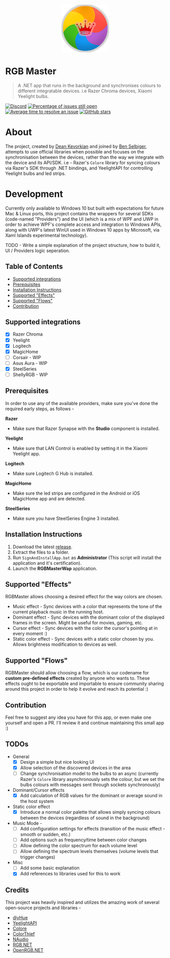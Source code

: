 <p align="center"><img width="150px" src="./Logo/1024.png" alt="RGBMaster"></p>

# RGB Master
> A .NET app that runs in the background and synchronises colours to different integratable devices. i.e Razer Chroma devices, Xiaomi Yeelight bulbs.

[![Discord](https://img.shields.io/discord/717472380934422560.svg?label=&logo=discord&logoColor=ffffff&color=7389D8&labelColor=6A7EC2)](https://discord.gg/zWbe3UV)
[![Percentage of issues still open](http://isitmaintained.com/badge/open/rgb-master-team/RGBMaster.svg)](http://isitmaintained.com/project/rgb-master-team/RGBMaster "Percentage of issues still open")
[![Average time to resolve an issue](http://isitmaintained.com/badge/resolution/rgb-master-team/RGBMaster.svg)](http://isitmaintained.com/project/rgb-master-team/RGBMaster "Average time to resolve an issue")
[![GitHub stars](https://img.shields.io/github/stars/rgb-master-team/RGBMaster.svg)](https://github.com/rgb-master-team/RGBMaster/stargazers)

# About

The project, created by [Dean Kevorkian](https://github.com/deankevorkian) and joined by [Ben Selbiger](https://github.com/benbense), attempts to use official libraries when possible and focuses on the synchronisation between the devices, rather than the way we integrate with the device and its API/SDK. i.e - Razer's `Colore` library for syncing colours via Razer's SDK through .NET bindings, and YeelightAPI for controlling Yeelight bulbs and led strips.

# Development
Currently only available to Windows 10 but built with expectations for future Mac & Linux ports, this project contains the wrappers for several SDKs (code-named "Providers") and the UI (which is a mix of WPF and UWP in order to achieve WPF's complete access and integration to Windows APIs, along with UWP's latest WinUI used in Windows 10 apps by Microsoft, via Xaml Islands experimental technology).

TODO - Write a simple explanation of the project structure, how to build it, UI / Providers logic seperation.

## Table of Contents

- [Supported integrations](#integrations)
- [Prerequisites](#prerequisites)
- [Installation Instructions](#installation)
- [Supported "Effects"](#effects)
- [Supported "Flows"](#flows)
- [Contribution](#contrib)

<a name="integrations"></a>
## Supported integrations
- [x] Razer Chroma
- [x] Yeelight
- [x] Logitech
- [x] MagicHome
- [ ] Corsair - WIP
- [ ] Asus Aura - WIP
- [x] SteelSeries
- [ ] ShellyRGB - WIP

<a name="prerequisites"></a>
## Prerequisites 

In order to use any of the available providers, make sure you've done the required early steps, as follows -

**Razer**
- Make sure that Razer Synapse with the **Studio** component is installed.

**Yeelight**
- Make sure that LAN Control is enabled by setting it in the Xiaomi Yeelight app.

**Logitech**
- Make sure Logitech G Hub is installed.

**MagicHome**
- Make sure the led strips are configured in the Android or iOS MagicHome app and are detected.

**SteelSeries**
- Make sure you have SteelSeries Engine 3 installed.

<a name="installation"></a>
## Installation Instructions

1. Download the latest [release](https://github.com/rgb-master-team/RGBMaster/releases).
2. Extract the files to a folder.
3. Run `SignAndInstallApp.bat` as **Administrator** (This script will install the application and it's certification).
4. Launch the **RGBMasterWap** application.

<a name="effects"></a>
## Supported "Effects"
RGBMaster allows choosing a desired effect for the way colors are chosen.
- Music effect - Sync devices with a color that represents the tone of the current playback music in the running host.
- Dominant effect - Sync devices with the dominant color of the displayed frames in the screen. Might be useful for movies, gaming, etc.
- Cursor effect - Sync devices with the color the cursor's pointing at in every moment :)
- Static color effect - Sync devices with a static color chosen by you. Allows brightness modification to devices as well.

<a name="flows"></a>
## Supported "Flows"
RGBMaster should allow choosing a flow, which is our codename for **custom pre-defined effects** created by anyone who wants to.
These effects ought to be exportable and importable to ensure community sharing around this project in order to help it evolve and reach its potential :)

<a name="contrib"></a>
## Contribution
Feel free to suggest any idea you have for this app, or even make one yourself and open a PR. I'll review it and continue maintaining this small app :)

<a name="todos"></a>
## TODOs
- General
  - [x] Design a simple but nice looking UI
  - [x] Allow selection of the discovered devices in the area
  - [ ] Change synchronisation model to the bulbs to an async (currently Razer's `Colore` library asynchronously sets the colour, but we set the bulbs colours with messages sent through sockets synchronously)
- Dominant/Cursor effects
  - [x] Add calculation of RGB values for the dominant or average sound in the host system
- Static color effect
  - [x] Introduce a normal color palette that allows simply syncing colours between the devices (regardless of sound in the background)
- Music Mode -
  - [ ] Add configuration settings for effects (transition of the music effect - smooth or sudden, etc.)
  - [ ] Add options such as frequency/time between color changes
  - [ ] Allow defining the color spectrum for each volume level
  - [ ] Allow defining the spectrum levels themselves (volume levels that trigger changes)
- Misc
  - [ ] Add some basic explanation
  - [x] Add references to libraries used for this to work

## Credits
This project was heavily inspired and utilizes the amazing work of several open-source projects and libraries -

- [diyHue](https://github.com/diyhue/diyHue)
- [YeelightAPI](https://github.com/roddone/YeelightAPI)
- [Colore](https://github.com/chroma-sdk/Colore)
- [ColorThief](https://github.com/KSemenenko/ColorThief)
- [NAudio](https://github.com/naudio/NAudio)
- [RGB.NET](https://github.com/DarthAffe/RGB.NET)
- [OpenRGB.NET](https://github.com/diogotr7/OpenRGB.NET)
